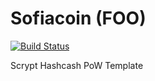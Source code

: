 Sofiacoin (FOO)
===========

[![Build Status](https://travis-ci.org/RazorLove/Sofiacoin.png?branch=master)](https://travis-ci.org/RazorLove/Sofiacoin)


Scrypt Hashcash PoW Template